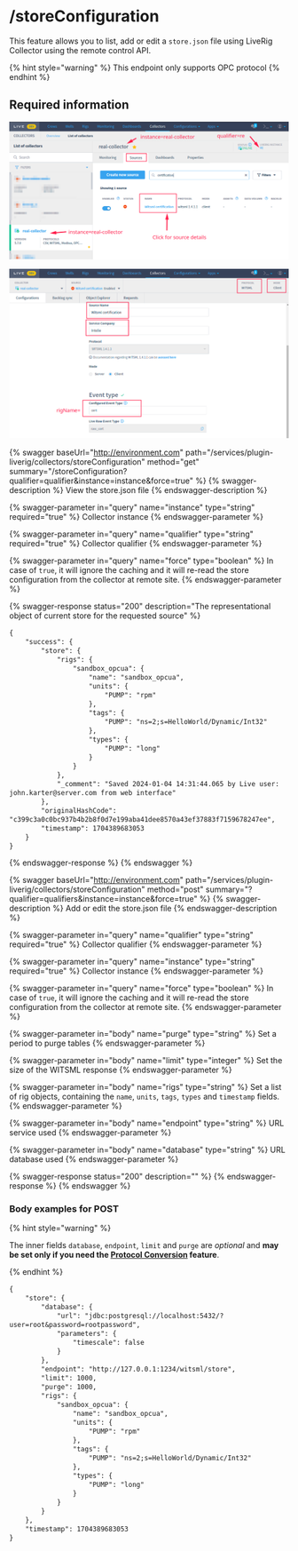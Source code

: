 # /storeConfiguration

This feature allows you to list, add or edit a `store.json` file using LiveRig Collector using the remote control API.

{% hint style="warning" %}
This endpoint only supports OPC protocol
{% endhint %}

## Required information

![Identifying the Liverig integration qualifier](../../../.gitbook/assets/collector-source-details/basic-qualifier-and-instance-information.png)

![Identifying the additional collector source details for WITSML protocol](../../../.gitbook/assets/collector-source-details/witsml-source-details.png)

{% swagger baseUrl="http://environment.com" path="/services/plugin-liverig/collectors/storeConfiguration" method="get" summary="/storeConfiguration?qualifier=qualifier&instance=instance&force=true" %}
{% swagger-description %}
View the store.json file
{% endswagger-description %}

{% swagger-parameter in="query" name="instance" type="string" required="true" %}
Collector instance
{% endswagger-parameter %}

{% swagger-parameter in="query" name="qualifier" type="string" required="true" %}
Collector qualifier
{% endswagger-parameter %}

{% swagger-parameter in="query" name="force" type="boolean" %}
In case of `true`, it will ignore the caching and it will re-read the store configuration from the collector at remote site.
{% endswagger-parameter %}

{% swagger-response status="200" description="The representational object of current store for the requested source" %}
```
{
    "success": {
        "store": {
            "rigs": {
                "sandbox_opcua": {
                    "name": "sandbox_opcua",
                    "units": {
                        "PUMP": "rpm"
                    },
                    "tags": {
                        "PUMP": "ns=2;s=HelloWorld/Dynamic/Int32"
                    },
                    "types": {
                        "PUMP": "long"
                    }
                }
            },
            "_comment": "Saved 2024-01-04 14:31:44.065 by Live user: john.karter@server.com from web interface"
        },
        "originalHashCode": "c399c3a0c0bc937b4b2b8f0d7e199aba41dee8570a43ef37883f7159678247ee",
        "timestamp": 1704389683053
    }
}
```
{% endswagger-response %}
{% endswagger %}

{% swagger baseUrl="http://environment.com" path="/services/plugin-liverig/collectors/storeConfiguration" method="post" summary="?qualifier=qualifiers&instance=instance&force=true" %}
{% swagger-description %}
Add or edit the store.json file
{% endswagger-description %}

{% swagger-parameter in="query" name="qualifier" type="string" required="true" %}
Collector qualifier
{% endswagger-parameter %}

{% swagger-parameter in="query" name="instance" type="string" required="true" %}
Collector instance
{% endswagger-parameter %}

{% swagger-parameter in="query" name="force" type="boolean" %}
In case of `true`, it will ignore the caching and it will re-read the store configuration from the collector at remote site.
{% endswagger-parameter %}

{% swagger-parameter in="body" name="purge" type="string" %}
Set a period to purge tables
{% endswagger-parameter %}

{% swagger-parameter in="body" name="limit" type="integer" %}
Set the size of the WITSML response
{% endswagger-parameter %}

{% swagger-parameter in="body" name="rigs" type="string" %}
Set a list of rig objects, containing the `name`, `units`, `tags`, `types` and `timestamp` fields.
{% endswagger-parameter %}

{% swagger-parameter in="body" name="endpoint" type="string" %}
URL service used
{% endswagger-parameter %}

{% swagger-parameter in="body" name="database" type="string" %}
URL database used
{% endswagger-parameter %}

{% swagger-response status="200" description="" %}
{% endswagger-response %}
{% endswagger %}

### Body examples for POST

{% hint style="warning" %}

The inner fields `database`, `endpoint`, `limit` and `purge` are *optional* and **may be set only if you need the [Protocol Conversion](../../protocol-conversion.md) feature**.

{% endhint %}

```
{
    "store": {
        "database": {
            "url": "jdbc:postgresql://localhost:5432/?user=root&password=rootpassword",
            "parameters": {
                "timescale": false
            }
        },
        "endpoint": "http://127.0.0.1:1234/witsml/store",
        "limit": 1000, 
        "purge": 1000,
        "rigs": {
            "sandbox_opcua": {
                "name": "sandbox_opcua",
                "units": {
                    "PUMP": "rpm"
                },
                "tags": {
                    "PUMP": "ns=2;s=HelloWorld/Dynamic/Int32"
                },
                "types": {
                    "PUMP": "long"
                }
            }
        }
    },
    "timestamp": 1704389683053
}
```
